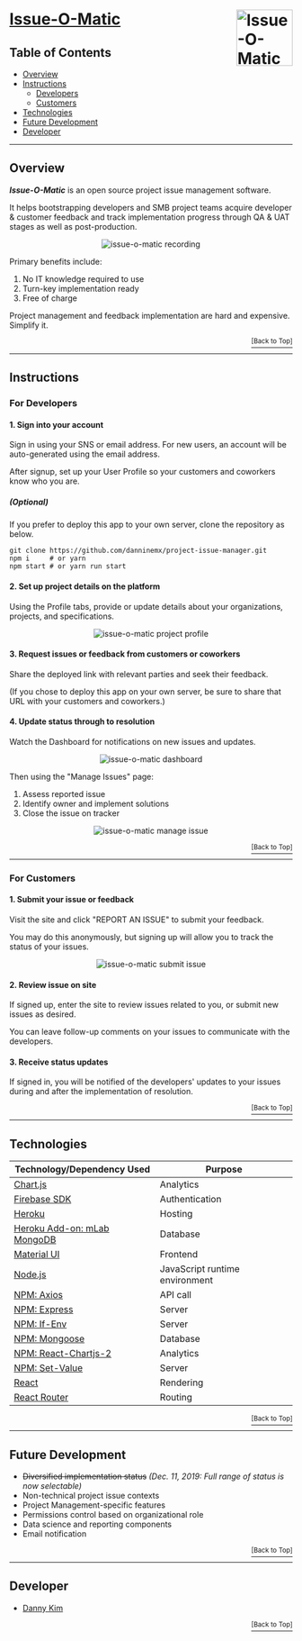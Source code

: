 # <a href="https://issue-manager.herokuapp.com">Issue-O-Matic</a> <img src="https://github.com/danninemx/project-issue-manager/blob/master/client/src/images/issue-logo-horizontal.png/" alt="Issue-O-Matic logo" align="right" height="100"> <a name="top"></a>

## Table of Contents <a name="toc"></a>

- [Overview](#overview)
- [Instructions](#instructions)
  - [Developers](#guide-developer)
  - [Customers](#guide-customer)
- [Technologies](#technologies)
- [Future Development](#future)
- [Developer](#team)

---

## Overview <a name="overview"></a>

**_Issue-O-Matic_** is an open source project issue management software.

It helps bootstrapping developers and SMB project teams acquire developer & customer feedback and track implementation progress through QA & UAT stages as well as post-production.

<p align="center"><img src="https://github.com/danninemx/project-issue-manager/blob/master/client/src/images/issue-recording.png" alt="issue-o-matic recording"
> </p>
<!-- <p align="center"><img src="https://github.com/danninemx/project-issue-manager/blob/master/client/src/images/issue-screenshot01.png" alt="issue-o-matic screenshot 1"
> </p> -->

Primary benefits include:

1. No IT knowledge required to use
2. Turn-key implementation ready
3. Free of charge

Project management and feedback implementation are hard and expensive. Simplify it.

<p align='right'><a href='#top'><sup>[Back to Top]</sup></a></p>

---

## Instructions <a name="instructions"></a>

### For Developers <a name="guide-developer"></a>

#### 1. Sign into your account

Sign in using your SNS or email address. For new users, an account will be auto-generated using the email address.

After signup, set up your User Profile so your customers and coworkers know who you are.

##### (Optional)

If you prefer to deploy this app to your own server, clone the repository as below.

```
git clone https://github.com/danninemx/project-issue-manager.git
npm i     # or yarn
npm start # or yarn run start
```

#### 2. Set up project details on the platform

Using the Profile tabs, provide or update details about your organizations, projects, and specifications.

<p align="center"><img src="https://github.com/danninemx/project-issue-manager/blob/master/client/src/images/issue-project-profile-screenshot01.png" alt="issue-o-matic project profile"
> </p>

#### 3. Request issues or feedback from customers or coworkers

Share the deployed link with relevant parties and seek their feedback.

(If you chose to deploy this app on your own server, be sure to share that URL with your customers and coworkers.)

#### 4. Update status through to resolution

Watch the Dashboard for notifications on new issues and updates.

<p align="center"><img src="https://github.com/danninemx/project-issue-manager/blob/master/client/src/images/issue-dashboard-screenshot01.png" alt="issue-o-matic dashboard"
> </p>

Then using the "Manage Issues" page:

1. Assess reported issue
2. Identify owner and implement solutions
3. Close the issue on tracker

<p align="center"><img src="https://github.com/danninemx/project-issue-manager/blob/master/client/src/images/issue-manage-issue-screenshot01.png" alt="issue-o-matic manage issue"
> </p>

<p align='right'><a href='#top'><sup>[Back to Top]</sup></a></p>

---

### For Customers <a name="guide-customer"></a>

#### 1. Submit your issue or feedback

Visit the site and click "REPORT AN ISSUE" to submit your feedback.

You may do this anonymously, but signing up will allow you to track the status of your issues.

<p align="center"><img src="https://github.com/danninemx/project-issue-manager/blob/master/client/src/images/issue-submit-issue-external-screenshot01.png" alt="issue-o-matic submit issue"
> </p>

#### 2. Review issue on site

If signed up, enter the site to review issues related to you, or submit new issues as desired.

You can leave follow-up comments on your issues to communicate with the developers.

#### 3. Receive status updates

If signed in, you will be notified of the developers' updates to your issues during and after the implementation of resolution.

<p align='right'><a href='#top'><sup>[Back to Top]</sup></a></p>

---

## Technologies <a name="technologies"></a>

| Technology/Dependency Used                                                 | Purpose                        |
| -------------------------------------------------------------------------- | ------------------------------ |
| [Chart.js](https://www.npmjs.com/package/chart.js)                         | Analytics                      |
| [Firebase SDK](https://firebase.google.com/docs/auth?authuser=0)           | Authentication                 |
| [Heroku](https://heroku.com)                                               | Hosting                        |
| [Heroku Add-on: mLab MongoDB](https://elements.heroku.com/addons/mongolab) | Database                       |
| [Material UI](https://material-ui.com/)                                    | Frontend                       |
| [Node.js](https://nodejs.org/en/)                                          | JavaScript runtime environment |
| [NPM: Axios](https://www.npmjs.com/package/axios)                          | API call                       |
| [NPM: Express](https://www.npmjs.com/package/express)                      | Server                         |
| [NPM: If-Env](https://www.npmjs.com/package/if-env)                        | Server                         |
| [NPM: Mongoose](https://www.npmjs.com/package/mongoose)                    | Database                       |
| [NPM: React-Chartjs-2](https://www.npmjs.com/package/react-chartjs-2)      | Analytics                      |
| [NPM: Set-Value](https://www.npmjs.com/package/set-value)                  | Server                         |
| [React](https://github.com/facebookincubator/create-react-app)             | Rendering                      |
| [React Router](https://www.npmjs.com/package/react-router-dom)             | Routing                        |

<p align='right'><a href='#top'><sup>[Back to Top]</sup></a></p>

---

## Future Development <a name="future"></a>

- ~~Diversified implementation status~~ _(Dec. 11, 2019: Full range of status is now selectable)_
- Non-technical project issue contexts
- Project Management-specific features
- Permissions control based on organizational role
- Data science and reporting components
- Email notification

<p align='right'><a href='#top'><sup>[Back to Top]</sup></a></p>

---

## Developer <a name="team"></a>

- [Danny Kim](https://github.com/danninemx)

<p align='right'><a href='#top'><sup>[Back to Top]</sup></a></p>
